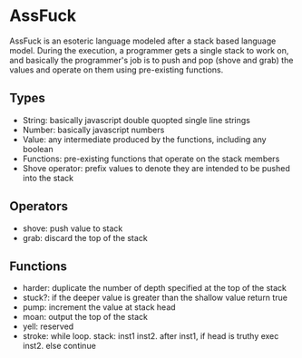 # AssFuck
AssFuck is an esoteric language modeled after a stack based language model.
During the execution, a programmer gets a single stack to work on, and basically the programmer's job is to push and pop (shove and grab) the values and operate on them using pre-existing functions.

## Types
* String: basically javascript double quopted single line strings
* Number: basically javascript numbers
* Value: any intermediate produced by the functions, including any boolean
* Functions: pre-existing functions that operate on the stack members
* Shove operator: prefix values to denote they are intended to be pushed into the stack

## Operators
* shove: push value to stack
* grab: discard the top of the stack

## Functions
* harder: duplicate the number of depth specified at the top of the stack
* stuck?: if the deeper value is greater than the shallow value return true
* pump: increment the value at stack head
* moan: output the top of the stack
* yell: reserved
* stroke: while loop. stack: inst1 inst2. after inst1, if head is truthy exec inst2. else continue
